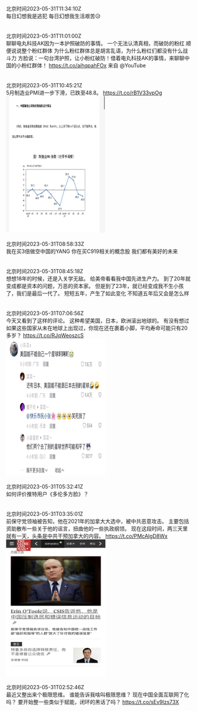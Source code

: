 北京时间2023-05-31T11:34:10Z<br>每日幻想我是逃犯
每日幻想我生活艰苦😥<br><br><br>北京时间2023-05-31T11:01:00Z<br>聊聊电丸科技AK因为一本护照破防的事情。
一个无法认清真相，而破防的粉红
顺便说说整个粉红群体
为什么粉红群体总是胡言乱语，为什么粉红们都没有什么战斗力
方脸说：一句台湾护照，让小粉红破防！借着电丸科技AK的事情，来聊聊中国的小粉红群体！ https://t.co/aihqpahFOx 来自 @YouTube<br><br><br>北京时间2023-05-31T10:45:21Z<br>5月制造业PMI进一步下滑，已跌至48.8。 https://t.co/rB1V33vpOg<br><img src='/temp/image/2023/u-Month-5/1663738406072119297_0.jpg' width='270' height='370'><br><br>北京时间2023-05-31T08:58:33Z<br>我在买3倍做空中国的YANG
你在买C919相关的概念股
我们都有美好的未来<br><br><br>北京时间2023-05-31T08:45:18Z<br>想想18年的时候，还是入关学无敌。
给美帝看看我中国先进生产力。
到了20年就变成都是资本的问题，万恶的资本家。
但是到了23年，就已经变成我不生小孩了，我们是最后一代了。
短短五年，产生了如此变化
不知道五年后又会是怎么样<br><br><br>北京时间2023-05-31T07:06:56Z<br>今天又看到了这样的评论。
这种希望美国，日本，欧洲滚出地球的。
有没有想过如果这些国家从未在地球上出现过，你现在还在裹着小脚，平均寿命可能只有20多岁？ https://t.co/RJqWeoszcS<br><img src='/temp/image/2023/u-Month-5/1663683440305401856_0.jpg' width='270' height='370'><br><br>北京时间2023-05-31T05:32:41Z<br>如何评价推特用户《多伦多方脸》？<br><br><br>北京时间2023-05-31T03:35:01Z<br>前保守党领袖被告知，他在2021年的加拿大大选中，被中共恶意攻击。
主要包括资助散布一些关于他的谣言，扭曲他的一些执政纲领。
现在这段时间，两三天里就有一天，头条是中共干预加拿大的内容。 https://t.co/PMcAIgD8Wx<br><img src='/temp/image/2023/u-Month-5/1663630111487430661_0.jpg' width='270' height='370'><br><br>北京时间2023-05-31T02:52:46Z<br>最近又整出来个极限思维。
谁能告诉我啥叫极限思维？
现在中国全面互联网了化吗？
要开始整一些类似于赋能，闭环的黑话了吗？ https://t.co/sEv9lzs73X<br><br><br>